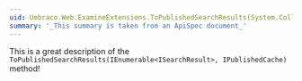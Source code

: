 ```yaml
---
uid: Umbraco.Web.ExamineExtensions.ToPublishedSearchResults(System.Collections.Generic.IEnumerable{ISearchResult},Umbraco.Web.PublishedCache.IPublishedCache)
summary: '_This summary is taken from an ApiSpec document_'
---
```


This is a great description of the `ToPublishedSearchResults(IEnumerable<ISearchResult>, IPublishedCache)` method!